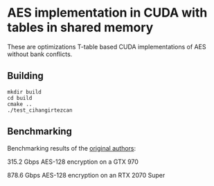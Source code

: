 # AES implementation in CUDA with tables in shared memory

These are optimizations T-table based CUDA implementations of AES without bank conflicts.

## Building

```
mkdir build
cd build
cmake ..
./test_cihangirtezcan
```

## Benchmarking

Benchmarking results of the [original authors](https://github.com/cihangirtezcan/CUDA_AES):

315.2 Gbps AES-128 encryption on a GTX 970

878.6 Gbps AES-128 encryption on an RTX 2070 Super

